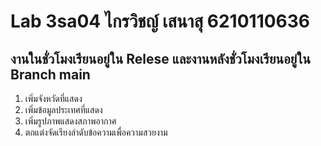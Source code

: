 # Lab 3sa04 ไกรวิชญ์ เสนาสุ 6210110636

## งานในชั่วโมงเรียนอยู่ใน Relese และงานหลังชั่วโมงเรียนอยู่ใน Branch main

1. เพิ่มจังหวัดที่แสดง
2. เพิ่มข้อมูลประเทศที่แสดง
3. เพิ่มรูปภาพแสดงสภาพอากาศ
4. ตกแต่งจัดเรียงลำดับข้อความเพื่อความสวยงาม

